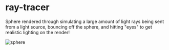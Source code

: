 # ray-tracer
Sphere rendered through simulating a large amount of light rays being sent from a light source, bouncing off the sphere, and hitting "eyes" to get realistic lighting on the render!

![sphere](https://user-images.githubusercontent.com/71041401/167062905-44b4fc3d-916c-46e4-bc4b-f836f845e21b.png)
